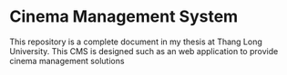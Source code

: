 # Cinema Management System

This repository is a complete document in my thesis at Thang Long University. This CMS is designed such as an web application to provide cinema management solutions
